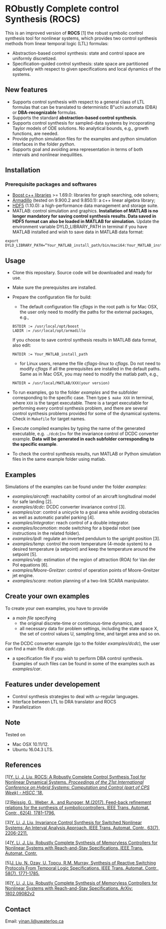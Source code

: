 # RObustly Complete control Synthesis (ROCS)

This is an improved version of **ROCS** [1] the robust symbolic control synthesis tool for nonlinear systems, which provides two control synthesis methods from linear temporal logic (LTL) formulas:
- Abstraction-based control synthesis: state and control space are uniformly discretized.
- Specification-guided control synthesis: state space are partitioned adaptively with respect to given specifications and local dynamics of the systems.



## New features
- Supports control synthesis with respect to a general class of LTL formulas that can be translated to deterministic B\"uchi automata (DBA) or **DBA-recognizable** formulas.
- Supports the standard **abstraction-based control synthesis**.
- Supports control synthesis for sampled-data systems by incoporating Taylor models of ODE solutions. No analytical bounds, e.g., growth functions, are needed.
- Provide python simulation files for the examples and python simulation interfaces in the folder *python*.
- Supports goal and avoiding area representation in terms of both intervals and nonlinear inequilities.



## Installation
### Prerequisite packages and softwares
 - [Boost c++ libraries](http://www.boost.org) >= 1.69.0: libraries for graph searching, ode solvers;
 - [Armadillo](http://arma.sourceforge.net) (tested on 9.900.2 and 9.850.1): a c++ linear algebra library;
 - [HDF5](https://www.hdfgroup.org/downloads/hdf5/) (1.10.0): a high-performance data management and storage suite.
 - MATLAB: control simulation and graphics. **Installation of MATLAB is no longer mandatory for saving control synthesis results. Data saved in HDF5 format can also be loaded in MATLAB for simulation.** Update the environment variable DYLD_LIBRARY_PATH in terminal if you have MATLAB installed and wish to save data in MATLAB data format:
```
export DYLD_LIBRARY_PATH=“Your_MATLAB_install_path/bin/maci64:Your_MATLAB_install_path/sys/os/maci64:$DYLD_LIBRARY_PATH”
```


## Usage
- Clone this repositary. Source code will be downloaded and ready for use.
- Make sure the prerequisites are installed.
- Prepare the configuration file for build:
  + The default configuration file *cflags* in the root path is for Mac OSX, the user only need to modify the paths for the external packages, e.g.,
  ```
  BSTDIR := /usr/local/opt/boost
  LADIR := /usr/local/opt/armadillo
  ```
  If you choose to save control synthesis results in MATLAB data format, also edit:
  ```
  MATDIR := Your_MATLAB_install_path
  ```
  
  + for Linux users, rename the file *cflags-linux* to *cflags*. Do not need to modify *cflags* if all the prerequisites are installed in the default paths. Same as in Mac OSX, you may need to modify the matlab path, e.g., 
  ```
  MATDIR = /usr/local/MATLAB/XXX(your version)
  ```
  
- To run examples, go to the folder *examples* and the subfolder corresponding to the specific case. Then type `$ make XXX` in terminal, where `XXX` is the target executable. There is a target executable for performing every control synthesis problem, and there are several control synthesis problems provided for some of the dynamical systems. Check in `Makefile` for target names.
- Execute compiled examples by typing the name of the generated executable, e.g. `./dcdcInv` for the invariance control of DCDC converter example. **Data will be generated in each subfolder corresponding to the specific example**.
- To check the control synthesis results, run MATLAB or Python simulation files in the same example folder using matlab.



## Examples
Simulations of the examples can be found under the folder *examples*:
- *examples/aircraft*: reachability control of an aircraft longitudinal model for safe landing [2].
- *examples/dcdc*: DCDC converter invariance control [3].
- *examples/car*: control a unicycle to a goal area while avoiding obstacles as well as automatic parallel parking [4].
- *examples/integrator*: reach control of a double integrator.
- *examples/locomotion*: mode switching for a bipedal robot (see instructions in the related folder).
- *examples/ipdl*: regulate an inverted pendulum to the upright position [3].
- *examples/temp*: control the room temperature (4-mode system) to a desired temperature (a setpoint) and keep the temperature around the setpoint [5].
- *examples/vdp*: estimation of the region of attraction (ROA) for Van der Pol equations [6].
- *examples/Moore-Greitzer*: control of operation points of Moore-Greitzer jet engine.
- *examples/scara*: motion planning of a two-link SCARA manipulator.



## Create your own examples
To create your own examples, you have to provide
- a *main file* specifying
  + the original discrete-time or continuous-time dynamics, and
  + all necessary data for problem settings, including the state space X, the set of control values U, sampling time, and target area and so on.

For the DCDC converter example (go to the folder *examples/dcdc*), the user can find a main file *dcdc.cpp*.

- a specification file if you wish to perform DBA control synthesis. Examples of such files can be found in some of the examples such as *examples/car*.



## Features under developement
- Control synthesis strategies to deal with $`\omega`$-regular languages.
- Interface between LTL to DRA translator and ROCS
- Parallelization



## Note
Tested on
- Mac OSX 10.11/12.
- Ubuntu 16.04.3 LTS.



## References
[1][Y. Li, J. Liu, ROCS: A Robustly Complete Control Synthesis Tool for Nonlinear Dynamical Systems. *Proceedings of the 21st International Conference on Hybrid Systems: Computation and Control (part of CPS Week) - HSCC '18*.](http://dl.acm.org/citation.cfm?doid=3178126.3178153)

[2][Reissig, G., Weber, A., and Rungger, M.(2017). Feed-back refinement relations for the synthesis of symboliccontrollers. IEEE Trans. Automat. Contr., 62(4), 1781–1796.](http://ieeexplore.ieee.org/document/7519063/)

[3][Y. Li, J. Liu, Invariance Control Synthesis for Switched Nonlinear Systems: An Interval Analysis Approach. IEEE Trans. Automat. Contr., 63(7), 2206-2211.](http://ieeexplore.ieee.org/document/8062786/)

[4][Y. Li, J. Liu, Robustly Complete Synthesis of Memoryless Controllers for Nonlinear Systems with Reach-and-Stay Specifications, IEEE Trans. Automat. Contr.](https://ieeexplore.ieee.org/document/9067073)

[5][J. Liu, N. Ozay, U. Topcu, R.M. Murray, Synthesis of Reactive Switching Protocols From Temporal Logic Specifications. IEEE Trans. Automat. Contr., 58(7), 1771-1785.](http://ieeexplore.ieee.org/document/6457409/)

[6][Y. Li, J. Liu, Robustly Complete Synthesis of Memoryless Controllers for Nonlinear Systems with Reach-and-Stay Specifications. ArXiv: 1802.09082v2](http://arxiv.org/abs/1802.09082v2)


## Contact
Email: <yinan.li@uwaterloo.ca>